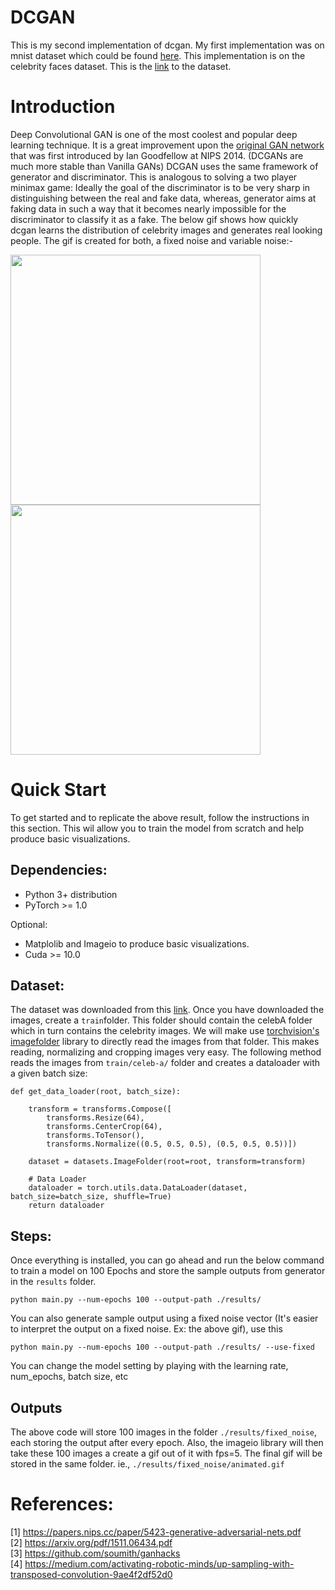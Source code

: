 # DCGAN 

This is my second implementation of dcgan. My first implementation was on mnist dataset which could be found [here](https://github.com/AKASHKADEL/dcgan-mnist). This implementation is on the celebrity faces dataset. This is the [link](http://mmlab.ie.cuhk.edu.hk/projects/CelebA.html) to the dataset.

# Introduction

Deep Convolutional GAN is one of the most coolest and popular deep learning technique. It is a great improvement upon the [original GAN network](https://papers.nips.cc/paper/5423-generative-adversarial-nets.pdf) that was first introduced by Ian Goodfellow at NIPS 2014. (DCGANs are much more stable than Vanilla GANs) DCGAN uses the same framework of generator and discriminator. This is analogous to solving a two player minimax game: Ideally the goal of the discriminator is to be very sharp in distinguishing between the real and fake data, whereas, generator aims at faking data in such a way that it becomes nearly impossible for the discriminator to classify it as a fake. The below gif shows how quickly dcgan learns the distribution of celebrity images and generates real looking people. The gif is created for both, a fixed noise and variable noise:-

<p float="left">
  <img src="https://github.com/AKASHKADEL/dcgan-celeba/blob/master/results/variable_noise/animated.gif" width="400" height="400" />
  <img src="https://github.com/AKASHKADEL/dcgan-celeba/blob/master/results/fixed_noise/animated.gif" width="400" height="400" />
</p>

# Quick Start

To get started and to replicate the above result, follow the instructions in this section. This wil allow you to train the model from scratch and help produce basic visualizations. 

## Dependencies:

* Python 3+ distribution
* PyTorch >= 1.0

Optional:

* Matplolib and Imageio to produce basic visualizations.
* Cuda >= 10.0

## Dataset:
The dataset was downloaded from this [link](http://mmlab.ie.cuhk.edu.hk/projects/CelebA.html). Once you have downloaded the images, create a ```train```folder. This folder should contain the celebA folder which in turn contains the celebrity images. We will make use [torchvision's imagefolder](https://pytorch.org/docs/stable/torchvision/datasets.html#imagefolder) library to directly read the images from that folder. This makes reading, normalizing and cropping images very easy. The following method reads the images from ``` train/celeb-a/ ``` folder and creates a dataloader with a given batch size:

```     
def get_data_loader(root, batch_size):
    
    transform = transforms.Compose([
        transforms.Resize(64),
        transforms.CenterCrop(64),
        transforms.ToTensor(),
        transforms.Normalize((0.5, 0.5, 0.5), (0.5, 0.5, 0.5))])

    dataset = datasets.ImageFolder(root=root, transform=transform)

    # Data Loader
    dataloader = torch.utils.data.DataLoader(dataset, batch_size=batch_size, shuffle=True)
    return dataloader
```

## Steps:
Once everything is installed, you can go ahead and run the below command to train a model on 100 Epochs and store the sample outputs from generator in the ```results``` folder.

```python main.py --num-epochs 100 --output-path ./results/ ```

You can also generate sample output using a fixed noise vector (It's easier to interpret the output on a fixed noise. Ex: the above gif), use this

```python main.py --num-epochs 100 --output-path ./results/ --use-fixed ```

You can change the model setting by playing with the learning rate, num_epochs, batch size, etc

## Outputs

The above code will store 100 images in the folder ```./results/fixed_noise```, each storing the output after every epoch. Also, the imageio library will then take these 100 images a create a gif out of it with fps=5. The final gif will be stored in the same folder. ie., ```./results/fixed_noise/animated.gif```

# References:

[1] https://papers.nips.cc/paper/5423-generative-adversarial-nets.pdf <br>
[2] https://arxiv.org/pdf/1511.06434.pdf <br>
[3] https://github.com/soumith/ganhacks <br>
[4] https://medium.com/activating-robotic-minds/up-sampling-with-transposed-convolution-9ae4f2df52d0 <br>




